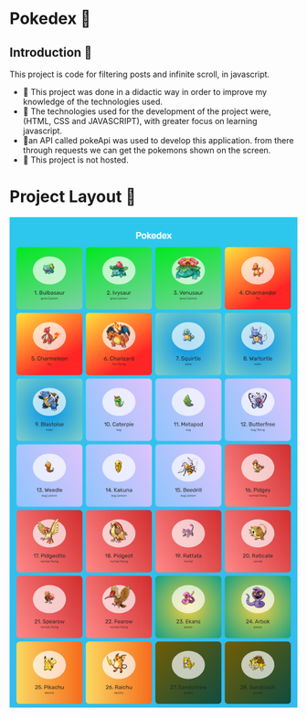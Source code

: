 #  Pokedex 🐲

## Introduction 📑
This project is code for filtering posts and infinite scroll, in javascript.

* 📌 This project was done in a didactic way in order to improve my knowledge of the technologies used.
* 📌 The technologies used for the development of the project were, (HTML, CSS and JAVASCRIPT), with greater focus on learning javascript.
* 📌an API called pokeApi was used to develop this application. from there through requests we can get the pokemons shown on the screen.
* 📌 This project is not hosted.

# Project Layout 🎨

<img src="image/layout.png" alt="Layout">





